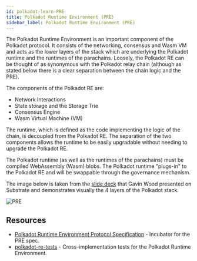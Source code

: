 ```yaml
---
id: polkadot-learn-PRE
title: Polkadot Runtime Environment (PRE)
sidebar_label: Polkadot Runtime Environment (PRE)
---
```


The Polkadot Runtime Environment is an important component of the Polkadot protocol. It consists of the networking, consensus and Wasm VM and acts as the lower layers of the stack which are underlying the Polkadot runtime and the runtimes of the parachains. Loosely, the Polkadot RE can be thought of as synonymous with the Polkadot relay chain (although as stated below there is a clear separation between the chain logic and the PRE).

The components of the Polkadot RE are:

- Network Interactions
- State storage and the Storage Trie
- Consensus Engine
- Wasm Virtual Machine (VM)

The runtime, which is defined as the code implementing the logic of the chain, is decoupled from the Polkadot RE. The separation of the two components allows the runtime to be easily upgradable without needing to upgrade the Polkadot RE.

The Polkadot runtime (as well as the runtimes of the parachains) must be compiled WebAssembly (Wasm) blobs. The Polkadot runtime "plugs-in" to the Polkadot RE and will be swappable through the governance mechanism.

The image below is taken from the [slide deck](https://slides.com/paritytech/paritysubstrate#/8) that Gavin Wood presented on Substrate and demonstrates visually the 4 layers of the Polkadot stack.

![PRE](../../img/PRE.png)

## Resources

- [Polkadot Runtime Environment Protocol Specification](https://github.com/w3f/polkadot-re-spec) - Incubator for the PRE spec.
- [polkadot-re-tests](https://github.com/w3f/polkadot-re-tests) - Cross-implementation tests for the Polkadot Runtime Environment.
